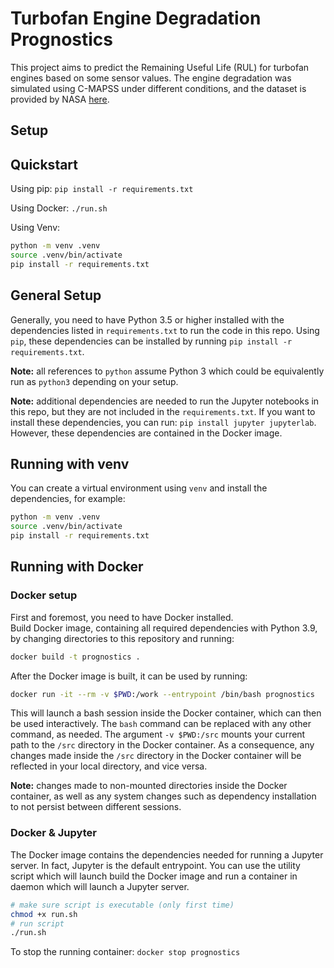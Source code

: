 # Turbofan Engine Degradation Prognostics

This project aims to predict the Remaining Useful Life (RUL) for turbofan engines based on some sensor values.
The engine degradation was simulated using C-MAPSS under different conditions, and the dataset is provided by NASA [here](https://ti.arc.nasa.gov/tech/dash/groups/pcoe/prognostic-data-repository/#turbofan).


## Setup

## Quickstart

Using pip: `pip install -r requirements.txt`

Using Docker: `./run.sh`

Using Venv:
```bash
python -m venv .venv
source .venv/bin/activate
pip install -r requirements.txt
```

## General Setup

Generally, you need to have Python 3.5 or higher installed with the dependencies listed in
`requirements.txt` to run the code in this repo. Using `pip`, these dependencies can be installed
by running `pip install -r requirements.txt`.

**Note:** all references to `python` assume Python 3 which could be equivalently run as `python3`
depending on your setup.

**Note:** additional dependencies are needed to run the Jupyter notebooks in this repo, but
they are not included in the `requirements.txt`. If you want to install these dependencies,
you can run: `pip install jupyter jupyterlab`. However, these dependencies are contained
in the Docker image.

## Running with venv

You can create a virtual environment using `venv` and install the dependencies, for example:
```bash
python -m venv .venv
source .venv/bin/activate
pip install -r requirements.txt
```

## Running with Docker

### Docker setup

First and foremost, you need to have Docker installed.\
Build Docker image, containing all required dependencies with Python 3.9,
by changing directories to this repository and running:
```bash
docker build -t prognostics .
```

After the Docker image is built, it can be used by running:
```bash
docker run -it --rm -v $PWD:/work --entrypoint /bin/bash prognostics
```
This will launch a bash session inside the Docker container, which can then be used interactively.
The `bash` command can be replaced with any other command, as needed. The argument `-v $PWD:/src`
mounts your current path to the `/src` directory in the Docker container. As a consequence,
any changes made inside the `/src` directory in the Docker container will be reflected in your
local directory, and vice versa.

**Note:** changes made to non-mounted directories inside the Docker container, as well as any
system changes such as dependency installation to not persist between different sessions.

### Docker & Jupyter

The Docker image contains the dependencies needed for running a Jupyter server. In fact,
Jupyter is the default entrypoint. You can use the utility script which will launch build the Docker image and run a container in daemon which will launch a Jupyter server.
```bash
# make sure script is executable (only first time)
chmod +x run.sh
# run script
./run.sh
```
To stop the running container: `docker stop prognostics`
